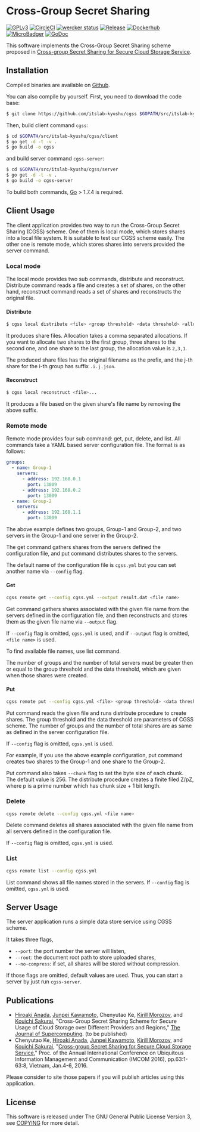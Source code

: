 # Cross-Group Secret Sharing
[![GPLv3](https://img.shields.io/badge/license-GPLv3-blue.svg)](https://www.gnu.org/copyleft/gpl.html)
[![CircleCI](https://circleci.com/gh/itslab-kyushu/cgss/tree/master.svg?style=svg)](https://circleci.com/gh/itslab-kyushu/cgss/tree/master)
[![wercker status](https://app.wercker.com/status/062e76e7dff821dec72d1751c55b3402/s/master "wercker status")](https://app.wercker.com/project/byKey/062e76e7dff821dec72d1751c55b3402)
[![Release](https://img.shields.io/badge/release-0.1.0-brightgreen.svg)](https://github.com/itslab-kyushu/cgss/releases/tag/v0.1.0)
[![Dockerhub](https://img.shields.io/badge/dockerhub-itslabq%2Fcgss-blue.svg)](https://hub.docker.com/r/itslabq/cgss/)
[![MicroBadger](https://images.microbadger.com/badges/image/itslabq/cgss.svg)](https://microbadger.com/images/itslabq/cgss)
[![GoDoc](https://godoc.org/github.com/itslab-kyushu/cgss/cgss?status.svg)](https://godoc.org/github.com/itslab-kyushu/cgss/cgss)

This software implements the Cross-Group Secret Sharing scheme proposed in
[Cross-group Secret Sharing for Secure Cloud Storage Service](http://hdl.handle.net/2324/1563374).

## Installation
Compiled binaries are available on
[Github](https://github.com/itslab-kyushu/cgss/releases).

You can also compile by yourself.
First, you need to download the code base:

```sh
$ git clone https://github.com/itslab-kyushu/cgss $GOPATH/src/itslab-kyushu/cgss
```

Then, build client command `cgss`:

```sh
$ cd $GOPATH/src/itslab-kyushu/cgss/client
$ go get -d -t -v .
$ go build -o cgss
```

and build server command `cgss-server`:

```sh
$ cd $GOPATH/src/itslab-kyushu/cgss/server
$ go get -d -t -v .
$ go build -o cgss-server
```

To build both commands, [Go](https://golang.org/) > 1.7.4 is required.

## Client Usage
The client application provides two way to run the Cross-Group Secret Sharing
(CGSS) scheme.
One of them is local mode, which stores shares into a local file system.
It is suitable to test our CGSS scheme easily.
The other one is remote mode, which stores shares into servers provided the
server command.

### Local mode
The local mode provides two sub commands, distribute and reconstruct.
Distribute command reads a file and creates a set of shares,
on the other hand, reconstruct command reads a set of shares and reconstructs
the original file.

#### Distribute
```sh
$ cgss local distribute <file> <group threshold> <data threshold> <allocation>
```

It produces share files.
Allocation takes a comma separated allocations.
If you want to allocate two shares to the first group, three shares to the
second one, and one share to the last group, the allocation value is `2,3,1`.

The produced share files has the original filename as the prefix,
and the j-th share for the i-th group has suffix `.i.j.json`.

#### Reconstruct
```sh
$ cgss local reconstruct <file>...
```

It produces a file based on the given share's file name by removing the above
suffix.

### Remote mode
Remote mode provides four sub command: get, put, delete, and list.
All commands take a YAML based server configuration file.
The format is as follows:

```yaml
groups:
  - name: Group-1
    servers:
      - address: 192.168.0.1
        port: 13009
      - address: 192.168.0.2
        port: 13009
  - name: Group-2
    servers:
      - address: 192.168.1.1
        port: 13009
```

The above example defines two groups, Group-1 and Group-2,
and two servers in the Group-1 and one server in the Group-2.

The get command gathers shares from the servers defined the configuration file,
and put command distributes shares to the servers.

The default name of the configuration file is `cgss.yml` but you can set another
name via `--config` flag.

#### Get
```sh
cgss remote get --config cgss.yml --output result.dat <file name>
```

Get command gathers shares associated with the given file name from the servers
defined in the configuration file, and then reconstructs and stores them as
the given file name via `--output` flag.

If `--config` flag is omitted, `cgss.yml` is used, and if `--output` flag is
omitted, `<file name>` is used.

To find available file names, use list command.

The number of groups and the number of total servers must be greater then or
equal to the group threshold and the data threshold, which are given when those
shares were created.

#### Put
```sh
cgss remote put --config cgss.yml <file> <group threshold> <data threshold>
```

Put command reads the given file and runs distribute procedure to create shares.
The group threshold and the data threshold are parameters of CGSS scheme.
The number of groups and the number of total shares are as same as defined in
the server configuration file.

If `--config` flag is omitted, `cgss.yml` is used.

For example, if you use the above example configuration, put command creates
two shares to the Group-1 and one share to the Group-2.

Put command also takes `--chunk` flag to set the byte size of each chunk.
The default value is 256.
The distribute procedure creates a finite filed Z/pZ, where p is a prime number
which has chunk size + 1 bit length.

### Delete
```sh
cgss remote delete --config cgss.yml <file name>
```

Delete command deletes all shares associated with the given file name from all
servers defined in the configuration file.

If `--config` flag is omitted, `cgss.yml` is used.

### List
```sh
cgss remote list --config cgss.yml
```

List command shows all file names stored in the servers.
If `--config` flag is omitted, `cgss.yml` is used.


## Server Usage
The server application runs a simple data store service using CGSS scheme.

It takes three flags,
* `--port`: the port number the server will listen,
* `--root`: the document root path to store uploaded shares,
* `--no-compress`: if set, all shares will be stored without compression.

If those flags are omitted, default values are used.
Thus, you can start a server by just run `cgss-server`.

## Publications

* [Hiroaki Anada](http://sun.ac.jp/prof/anada/),
  [Junpei Kawamoto](https://www.jkawamoto.info),
  Chenyutao Ke,
  [Kirill Morozov](http://www.is.c.titech.ac.jp/~morozov/), and
  [Kouichi Sakurai](http://itslab.inf.kyushu-u.ac.jp/~sakurai/),
  "Cross-Group Secret Sharing Scheme for Secure Usage of Cloud Storage over Different Providers and Regions,"
  [The Journal of Supercomputing](http://www.anrdoezrs.net/links/8186671/type/dlg/https://link.springer.com/journal/11227). (to be published)
* Chenyutao Ke,
  [Hiroaki Anada](http://sun.ac.jp/prof/anada/),
  [Junpei Kawamoto](https://www.jkawamoto.info),
  [Kirill Morozov](http://www.is.c.titech.ac.jp/~morozov/), and
  [Kouichi Sakurai](http://itslab.inf.kyushu-u.ac.jp/~sakurai/),
  "[Cross-group Secret Sharing for Secure Cloud Storage Service](http://hdl.handle.net/2324/1563374),"
  Proc. of the Annual International Conference on Ubiquitous Information Management and Communication (IMCOM 2016),
  pp.63:1-63:8, Vietnam, Jan.4-6, 2016.

Please consider to site those papers if you will publish articles using this application.

## License
This software is released under The GNU General Public License Version 3,
see [COPYING](COPYING) for more detail.
